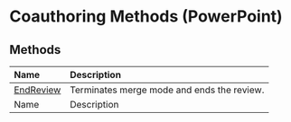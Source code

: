 
# Coauthoring Methods (PowerPoint)

## Methods



|**Name**|**Description**|
|:-----|:-----|
| [EndReview](5ec8bff9-45c4-67f1-1f2c-fb7b592f995e.md)|Terminates merge mode and ends the review.|
|Name|Description|
